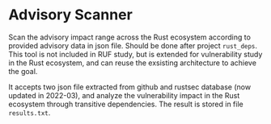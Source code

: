 # Advisory Scanner

Scan the advisory impact range across the Rust ecosystem according to provided advisory data in json file. Should be done after project `rust_deps`. This tool is not included in RUF study, but is extended for vulnerability study in the Rust ecosystem, and can reuse the exsisting architecture to achieve the goal.

It accepts two json file extracted from github and rustsec database (now updated in 2022-03), and analyze the vulnerability impact in the Rust ecosystem through transitive dependencies. The result is stored in file `results.txt`.